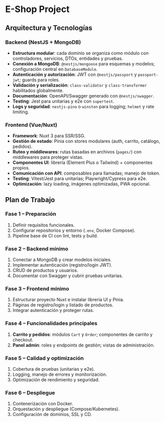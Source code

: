 # E-Shop Project

## Arquitectura y Tecnologías

### Backend (NestJS + MongoDB)
- **Estructura modular**: cada dominio se organiza como módulo con controladores, servicios, DTOs, entidades y pruebas.
- **Conexión a MongoDB**: `@nestjs/mongoose` para esquemas y modelos; configuración central en `DatabaseModule`.
- **Autenticación y autorización**: JWT con `@nestjs/passport` y `passport-jwt`; guards para roles.
- **Validación y serialización**: `class-validator` y `class-transformer` habilitados globalmente.
- **Documentación**: OpenAPI/Swagger generado con `@nestjs/swagger`.
- **Testing**: Jest para unitarias y e2e con `supertest`.
- **Logs y seguridad**: `nestjs-pino` o `winston` para logging; `helmet` y rate limiting.

### Frontend (Vue/Nuxt)
- **Framework**: Nuxt 3 para SSR/SSG.
- **Gestión de estado**: Pinia con stores modulares (auth, carrito, catálogo, pedidos).
- **Ruteo y middlewares**: rutas basadas en archivos (`pages/`) con middlewares para proteger vistas.
- **Componentes UI**: librería (Element Plus o Tailwind) + componentes propios.
- **Comunicación con API**: composables para llamadas; manejo de token.
- **Testing**: Vitest/Jest para unitarias; Playwright/Cypress para e2e.
- **Optimización**: lazy loading, imágenes optimizadas, PWA opcional.

## Plan de Trabajo

### Fase 1 – Preparación
1. Definir requisitos funcionales.
2. Configurar repositorios y entorno (`.env`, Docker Compose).
3. Pipeline base de CI con lint, tests y build.

### Fase 2 – Backend mínimo
1. Conectar a MongoDB y crear modelos iniciales.
2. Implementar autenticación (registro/login JWT).
3. CRUD de productos y usuarios.
4. Documentar con Swagger y cubrir pruebas unitarias.

### Fase 3 – Frontend mínimo
1. Estructurar proyecto Nuxt e instalar librería UI y Pinia.
2. Páginas de registro/login y listado de productos.
3. Integrar autenticación y proteger rutas.

### Fase 4 – Funcionalidades principales
1. **Carrito y pedidos**: módulos `Cart` y `Order`; componentes de carrito y checkout.
2. **Panel admin**: roles y endpoints de gestión; vistas de administración.

### Fase 5 – Calidad y optimización
1. Cobertura de pruebas (unitarias y e2e).
2. Logging, manejo de errores y monitorización.
3. Optimización de rendimiento y seguridad.

### Fase 6 – Despliegue
1. Contenerización con Docker.
2. Orquestación y despliegue (Compose/Kubernetes).
3. Configuración de dominios, SSL y CD.

